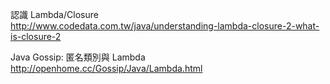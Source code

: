 認識 Lambda/Closure<br />
http://www.codedata.com.tw/java/understanding-lambda-closure-2-what-is-closure-2<br />

Java Gossip: 匿名類別與 Lambda<br />
http://openhome.cc/Gossip/Java/Lambda.html<br />
